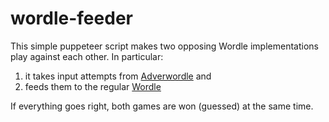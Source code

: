 # wordle-feeder

This simple puppeteer script makes two opposing Wordle implementations play against each other. In particular:

  1. it takes input attempts from [Adverwordle](https://adverswordle.doteye.online/) and
  2. feeds them to the regular [Wordle](https://www.nytimes.com/games/wordle/index.html)
  
If everything goes right, both games are won (guessed) at the same time.
